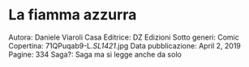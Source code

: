 # La fiamma azzurra

Autorə: Daniele Viaroli
Casa Editrice: DZ Edizioni
Sotto generi: Comic
Copertina: 71QPuqab9-L._SL1421_.jpg
Data pubblicazione: April 2, 2019
Pagine: 334
Saga?: Saga ma si legge anche da solo